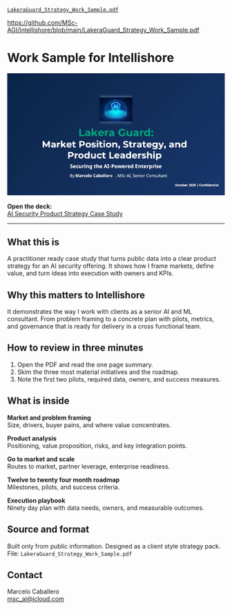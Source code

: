 [`LakeraGuard_Strategy_Work_Sample.pdf`](LakeraGuard_Strategy_Work_Sample.pdf)

https://github.com/MSc-AGI/Intellishore/blob/main/LakeraGuard_Strategy_Work_Sample.pdf
# Work Sample for Intellishore

<img src="pictures/title_sample.jpg" alt="Market Position, Strategy, and Product Leadership" width="700">

**Open the deck:**  
[AI Security Product Strategy Case Study]([https://gitfront.io/your-full-pdf-url.pdf](https://gitfront.io/r/MScAI/1AL5xfnPHYou/Intellishore/raw/LakeraGuard_Strategy_Work_Sample.pdf))

---

## What this is

A practitioner ready case study that turns public data into a clear product strategy for an AI security offering. It shows how I frame markets, define value, and turn ideas into execution with owners and KPIs.

## Why this matters to Intellishore

It demonstrates the way I work with clients as a senior AI and ML consultant. From problem framing to a concrete plan with pilots, metrics, and governance that is ready for delivery in a cross functional team.

## How to review in three minutes

1. Open the PDF and read the one page summary.  
2. Skim the three most material initiatives and the roadmap.  
3. Note the first two pilots, required data, owners, and success measures.

## What is inside

**Market and problem framing**  
Size, drivers, buyer pains, and where value concentrates.

**Product analysis**  
Positioning, value proposition, risks, and key integration points.

**Go to market and scale**  
Routes to market, partner leverage, enterprise readiness.

**Twelve to twenty four month roadmap**  
Milestones, pilots, and success criteria.

**Execution playbook**  
Ninety day plan with data needs, owners, and measurable outcomes.

## Source and format

Built only from public information. Designed as a client style strategy pack.  
File: `LakeraGuard_Strategy_Work_Sample.pdf`

## Contact

Marcelo Caballero  
msc_ai@icloud.com
